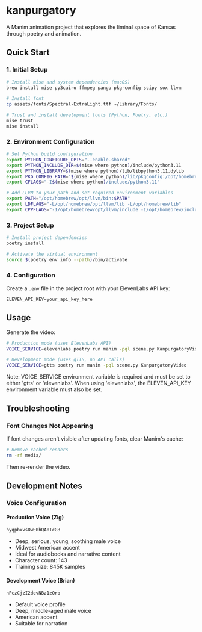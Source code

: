 # kanpurgatory

A Manim animation project that explores the liminal space of Kansas through poetry and animation.

## Quick Start

### 1. Initial Setup

```bash
# Install mise and system dependencies (macOS)
brew install mise py3cairo ffmpeg pango pkg-config scipy sox llvm

# Install font
cp assets/fonts/Spectral-ExtraLight.ttf ~/Library/Fonts/

# Trust and install development tools (Python, Poetry, etc.)
mise trust
mise install
```

### 2. Environment Configuration

```bash
# Set Python build configuration
export PYTHON_CONFIGURE_OPTS="--enable-shared"
export PYTHON_INCLUDE_DIR=$(mise where python)/include/python3.11
export PYTHON_LIBRARY=$(mise where python)/lib/libpython3.11.dylib
export PKG_CONFIG_PATH="$(mise where python)/lib/pkgconfig:/opt/homebrew/lib/pkgconfig"
export CFLAGS="-I$(mise where python)/include/python3.11"

# Add LLVM to your path and set required environment variables
export PATH="/opt/homebrew/opt/llvm/bin:$PATH"
export LDFLAGS="-L/opt/homebrew/opt/llvm/lib -L/opt/homebrew/lib"
export CPPFLAGS="-I/opt/homebrew/opt/llvm/include -I/opt/homebrew/include"
```

### 3. Project Setup

```bash
# Install project dependencies
poetry install

# Activate the virtual environment
source $(poetry env info --path)/bin/activate
```

### 4. Configuration

Create a `.env` file in the project root with your ElevenLabs API key:

```
ELEVEN_API_KEY=your_api_key_here
```

## Usage

Generate the video:

```bash
# Production mode (uses ElevenLabs API)
VOICE_SERVICE=elevenlabs poetry run manim -pql scene.py KanpurgatoryVideo

# Development mode (uses gTTS, no API calls)
VOICE_SERVICE=gtts poetry run manim -pql scene.py KanpurgatoryVideo
```

Note: VOICE_SERVICE environment variable is required and must be set to either 'gtts' or 'elevenlabs'.
When using 'elevenlabs', the ELEVEN_API_KEY environment variable must also be set.

## Troubleshooting

### Font Changes Not Appearing

If font changes aren't visible after updating fonts, clear Manim's cache:

```bash
# Remove cached renders
rm -rf media/
```

Then re-render the video.

## Development Notes

### Voice Configuration

#### Production Voice (Zig)

```
hyqpbxvsDwE0hQA0TcGB
```

-   Deep, serious, young, soothing male voice
-   Midwest American accent
-   Ideal for audiobooks and narrative content
-   Character count: 143
-   Training size: 845K samples

#### Development Voice (Brian)

```
nPczCjzI2devNBz1zQrb
```

-   Default voice profile
-   Deep, middle-aged male voice
-   American accent
-   Suitable for narration
